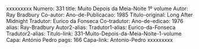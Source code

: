 xxxxxxxxx
Numero: 331
title: Muito Depois da Meia-Noite 1º volume
Autor: Ray Bradbury
Co-autor: 
Ano-de-Publicacao: 1985
Titulo-original: Long After Midnight
Tradutor: Eurico da Fonseca
Co-tradutor: 
Ano-de-edicao: 1976
alias: Ray-Bradbury
Autor2-alias: 
Tradutor1-alias: Eurico-da-Fonseca
Tradutor2-alias: 
Titulo-link: 331-Muito-Depois-da-Meia-Noite-1-volume
Capa: António Pedro
pags: 166
Capa-link: Antonio-Pedro
xxxxxxxxx